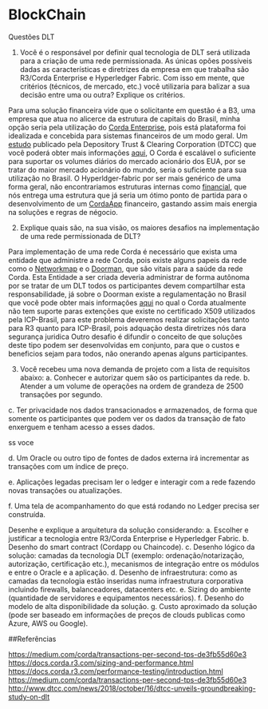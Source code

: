 # BlockChain

Questões DLT
1. Você é o responsável por definir qual tecnologia de DLT será utilizada para a criação de
uma rede permissionada. As únicas opões possíveis dadas as características e diretrizes
da empresa em que trabalha são R3/Corda Enterprise e Hyperledger Fabric. Com isso
em mente, que critérios (técnicos, de mercado, etc.) você utilizaria para balizar a sua
decisão entre uma ou outra? Explique os critérios.


  Para uma solução financeira vide que o solicitante em questão é a B3, uma empresa que atua no alicerce da estrutura de
capitais do Brasil, minha opção seria  pela utilização do [Corda Enterprise](https://www.r3.com/platform/), pois está 
plataforma foi idealizada e concebida para sistemas financeiros de um modo geral.
  Um [estudo](http://www.dtcc.com/news/2018/october/16/dtcc-unveils-groundbreaking-study-on-dlt) publicado pela  Depository Trust & Clearing Corporation (DTCC) 
que você poderá obter mais informações [aqui](https://medium.com/corda/throughput-a-corda-story-1bc2cb9b2b60), 
O Corda é escalável o suficiente para suportar os volumes diários do mercado acionário dos EUA, por se tratar do maior
mercado acionário do mundo, seria o suficiente para sua utilização no Brasil.
 O Hyperldger-fabric por ser mais genérico de uma forma geral, não encontrariamos estruturas internas como [financial](https://docs.corda.net/financial-model.html),
 que nós entrega uma estrutura que já seria um ótimo ponto de partida para o desenvolvimento de um [CordaApp](https://docs.corda.net/cordapp-overview.html) financeiro, 
gastando assim mais energia na soluções e regras de négocio. 
    

2. Explique quais são, na sua visão, os maiores desafios na implementação de uma rede
permissionada de DLT?

  Para implementação de uma rede Corda é necessário que exista uma entidade que administre a rede Corda, pois existe 
alguns papeis da rede como o [Networkmap]() e o [Doorman](), que são vitais para a saúde da rede Corda. Esta Entidade a
ser criada deveria administrar de forma autônoma por se tratar de um DLT todos os participantes devem compartilhar esta
responsabilidade, já sobre o Doorman existe a regulamentação no Brasil que você pode obter mais informações [aqui](https://www.iti.gov.br/acesso-a-informacao/41-lei-de-acesso-a-informacao/perguntas-frequentes/112-sobre-certificacao-digital)
no qual o Corda atualmente não tem suporte paras extenções que existe no certificado X509 utilizados pela ICP-Brasil,
para este problema deveremos realizar solicitações tanto para R3 quanto para ICP-Brasil, pois adquação desta diretrizes
nós dara segurança juridica 
  Outro desafio é difundir o conceito de que soluções deste tipo podem ser desenvolvidas em conjunto, para que o custos
e beneficios sejam para todos, não onerando apenas alguns participantes.
  

3. Você recebeu uma nova demanda de projeto com a lista de requisitos abaixo:
a. Conhecer e autorizar quem são os participantes da rede.
b. Atender a um volume de operações na ordem de grandeza de 2500 transações
por segundo.


c. Ter privacidade nos dados transacionados e armazenados, de forma que
somente os participantes que podem ver os dados da transação de fato
enxerguem e tenham acesso a esses dados.

ss voce 

d. Um Oracle ou outro tipo de fontes de dados externa irá incrementar as
transações com um índice de preço.


e. Aplicações legadas precisam ler o ledger e interagir com a rede fazendo novas
transações ou atualizações.


f. Uma tela de acompanhamento do que está rodando no Ledger precisa ser
construída.

Desenhe e explique a arquitetura da solução considerando:
a. Escolher e justificar a tecnologia entre R3/Corda Enterprise e Hyperledger
Fabric.
b. Desenho do smart contract (Cordapp ou Chaincode).
c. Desenho lógico da solução: camadas da tecnologia DLT (exemplo:
ordenação/notarização, autorização, certificação etc.), mecanismos de
integração entre os módulos e entre o Oracle e a aplicação.
d. Desenho de infraestrutura: como as camadas da tecnologia estão inseridas
numa infraestrutura corporativa incluindo firewalls, balanceadores,
datacenters etc.
e. Sizing do ambiente (quantidade de servidores e equipamentos necessários).
f. Desenho do modelo de alta disponibilidade da solução.
g. Custo aproximado da solução (pode ser baseado em informações de preços de
clouds publicas como Azure, AWS ou Google).


##Referências


https://medium.com/corda/transactions-per-second-tps-de3fb55d60e3
https://docs.corda.r3.com/sizing-and-performance.html
https://docs.corda.r3.com/performance-testing/introduction.html
https://medium.com/corda/transactions-per-second-tps-de3fb55d60e3
http://www.dtcc.com/news/2018/october/16/dtcc-unveils-groundbreaking-study-on-dlt 